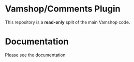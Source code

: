 # Vamshop/Comments Plugin

This repository is a **read-only** split of the main Vamshop code.

# Documentation

Please see the [documentation](http://docs.vamshop.com/3.0)
